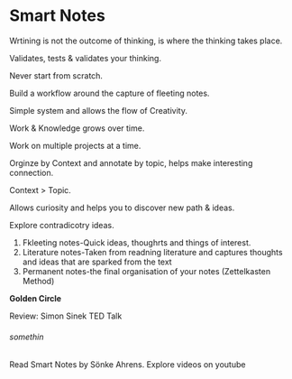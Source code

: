 # Smart Notes
Wrtining is not the outcome of thinking, is where the thinking takes place.

Validates, tests & validates your thinking.

Never start from scratch.

Build a workflow around the capture of fleeting notes.

Simple system and allows the flow of Creativity.

Work & Knowledge grows over time.

Work on multiple projects at a time.

Orginze by Context and annotate by topic, helps make interesting connection.

Context > Topic.

Allows curiosity and helps you to discover new path & ideas. 

Explore contradicotry ideas.


1. Fkleeting notes-Quick ideas, thoughrts and things of interest.
2. Literature notes-Taken from readning literature and captures thoughts and ideas that are sparked from the text
3. Permanent notes-the final organisation of your notes (Zettelkasten Method)


**Golden Circle**

Review: Simon Sinek TED Talk

###### somethin



Read Smart Notes by Sönke Ahrens.
Explore videos on youtube
